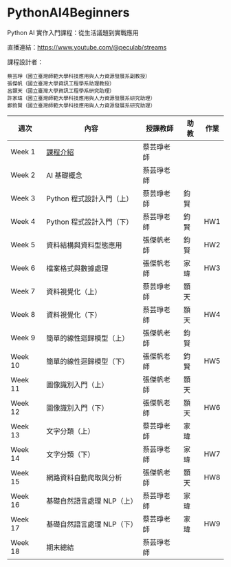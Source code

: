 # PythonAI4Beginners
Python AI 實作入門課程：從生活議題到實戰應用

直播連結：https://www.youtube.com/@peculab/streams


課程設計者：

    蔡芸琤（國立臺灣師範大學科技應用與人力資源發展系副教授）
    張傑帆（國立臺灣大學資訊工程學系助理教授）
    呂顥天（國立臺灣大學資訊工程學系研究助理）
    許家瑋（國立臺灣師範大學科技應用與人力資源發展系研究助理）
    鄭鈞賢（國立臺灣師範大學科技應用與人力資源發展系研究助理）


| 週次 | 內容 | 授課教師 | 助教 | 作業 |
|------|------|----------|------|------|
| Week 1  | [課程介紹](https://github.com/peculab/PythonAI4Beginners/blob/main/%E7%AC%AC%E4%B8%80%E9%80%B1_%E8%AA%B2%E7%A8%8B%E4%BB%8B%E7%B4%B9.ipynb)                     | 蔡芸琤老師 |      |      |
| Week 2  | AI 基礎概念                  | 蔡芸琤老師 |      |      |
| Week 3  | Python 程式設計入門（上）    | 蔡芸琤老師 | 鈞賢 |      |
| Week 4  | Python 程式設計入門（下）    | 蔡芸琤老師 | 鈞賢 | HW1 |
| Week 5  | 資料結構與資料型態應用       | 張傑帆老師 | 鈞賢 | HW2 |
| Week 6  | 檔案格式與數據處理           | 張傑帆老師 | 家瑋 | HW3 |
| Week 7  | 資料視覺化（上）             | 蔡芸琤老師 | 顥天 |
| Week 8  | 資料視覺化（下）             | 蔡芸琤老師 | 顥天 | HW4 |
| Week 9  | 簡單的線性迴歸模型（上）     | 張傑帆老師 | 鈞賢 |
| Week 10 | 簡單的線性迴歸模型（下）     | 張傑帆老師 | 鈞賢 | HW5 |
| Week 11 | 圖像識別入門（上）           | 張傑帆老師 | 顥天 |
| Week 12 | 圖像識別入門（下）           | 張傑帆老師 | 顥天 | HW6 |
| Week 13 | 文字分類（上）               | 蔡芸琤老師 | 家瑋 |
| Week 14 | 文字分類（下）               | 蔡芸琤老師 | 家瑋 | HW7 |
| Week 15 | 網路資料自動爬取與分析       | 張傑帆老師 | 顥天 | HW8 |
| Week 16 | 基礎自然語言處理 NLP（上）   | 蔡芸琤老師 | 家瑋 |
| Week 17 | 基礎自然語言處理 NLP（下）   | 蔡芸琤老師 | 家瑋 | HW9 |
| Week 18 | 期末總結                     | 蔡芸琤老師 |      |      |
